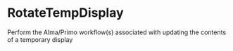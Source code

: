 # RotateTempDisplay
Perform the Alma/Primo workflow(s) associated with updating the contents of a temporary display
